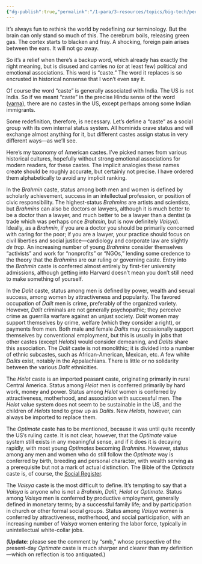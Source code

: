 ```yaml
---
{"dg-publish":true,"permalink":"/1-para/3-resources/topics/big-tech/people/curtis-yarvin/mencius-moldbug/castes-of-the-united-states/","tags":["Yarvin"],"noteIcon":""}
---
```



It’s always fun to rethink the world by redefining our terminology. But the brain can only stand so much of this. The cerebrum boils, releasing green gas. The cortex starts to blacken and fray. A shocking, foreign pain arises between the ears. It will not go away.

So it’s a relief when there’s a backup word, which already has exactly the right meaning, but is disused and carries no (or at least few) political and emotional associations. This word is “caste.” The word it replaces is so encrusted in historical nonsense that I won’t even say it.

Of course the word “caste” is generally associated with India. The US is not India. So if we meant “caste” in the precise Hindu sense of the word ([varna](https://en.wikipedia.org/wiki/Varnas)), there are no castes in the US, except perhaps among some Indian immigrants.

Some redefinition, therefore, is necessary. Let’s define a “caste” as a social group with its own internal status system. All hominids crave status and will exchange almost anything for it, but different castes assign status in very different ways—as we’ll see.

Here’s my taxonomy of American castes. I’ve picked names from various historical cultures, hopefully without strong emotional associations for modern readers, for these castes. The implicit analogies these names create should be roughly accurate, but certainly not precise. I have ordered them alphabetically to avoid any implicit ranking.

In the _Brahmin_ caste, status among both men and women is defined by scholarly achievement, success in an intellectual profession, or position of civic responsibility. The highest-status _Brahmins_ are artists and scientists, but _Brahmins_ can also be doctors or lawyers, although it is much better to be a doctor than a lawyer, and much better to be a lawyer than a dentist (a trade which was perhaps once _Brahmin_, but is now definitely _Vaisya_). Ideally, as a _Brahmin_, if you are a doctor you should be primarily concerned with caring for the poor; if you are a lawyer, your practice should focus on civil liberties and social justice—cardiology and corporate law are slightly _de trop_. An increasing number of young _Brahmins_ consider themselves “activists” and work for “nonprofits” or “NGOs,” lending some credence to the theory that the _Brahmins_ are our ruling or governing caste. Entry into the _Brahmin_ caste is conferred almost entirely by first-tier university admissions, although getting into Harvard doesn’t mean you don’t still need to make something of yourself.

In the _Dalit_ caste, status among men is defined by power, wealth and sexual success, among women by attractiveness and popularity. The favored occupation of _Dalit_ men is crime, preferably of the organized variety. However, _Dalit_ criminals are not generally psychopathic; they perceive crime as guerrilla warfare against an unjust society. _Dalit_ women may support themselves by crime, welfare (which they consider a right), or payments from men. Both male and female _Dalits_ may occasionally support themselves by conventional employment, but this is usually in jobs that other castes (except _Helots_) would consider demeaning, and _Dalits_ share this association. The _Dalit_ caste is not monolithic; it is divided into a number of ethnic subcastes, such as African-American, Mexican, etc. A few white _Dalits_ exist, notably in the Appalachians. There is little or no solidarity between the various _Dalit_ ethnicities.

The _Helot_ caste is an imported peasant caste, originating primarily in rural Central America. Status among _Helot_ men is conferred primarily by hard work, money and power. Status among _Helot_ women is conferred by attractiveness, motherhood, and association with successful men. The _Helot_ value system does not seem to be sustainable in the US, and the children of _Helots_ tend to grow up as _Dalits_. New _Helots_, however, can always be imported to replace them.

The _Optimate_ caste has to be mentioned, because it was until quite recently the US’s ruling caste. It is not clear, however, that the _Optimate_ value system still exists in any meaningful sense, and if it does it is decaying rapidly, with most young _Optimates_ becoming _Brahmins_. However, status among any men and women who do still follow the _Optimate_ way is conferred by birth, breeding and personal character, with wealth serving as a prerequisite but not a mark of actual distinction. The Bible of the _Optimate_ caste is, of course, the [Social Register](https://en.wikipedia.org/wiki/Social_register).

The _Vaisya_ caste is the most difficult to define. It’s tempting to say that a _Vaisya_ is anyone who is not a _Brahmin_, _Dalit_, _Helot_ or _Optimate_. Status among _Vaisya_ men is conferred by productive employment, generally defined in monetary terms; by a successful family life; and by participation in church or other formal social groups. Status among _Vaisya_ women is conferred by attractiveness, motherhood, and social participation, with an increasing number of _Vaisya_ women entering the labor force, typically in unintellectual white-collar jobs.

(**Update**: please see the comment by “smb,” whose perspective of the present-day _Optimate_ caste is much sharper and clearer than my definition—which on reflection is too antiquated.)



